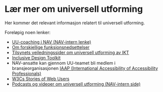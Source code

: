 # Lær mer om universell utforming

Her kommer det relevant informasjon relatert til universell utforming.

Foreløpig noen lenker:
- [UU-coaching i NAV (NAV-intern lenke)](https://navno.sharepoint.com/sites/universellutformingavikt/SitePages/Moduler.aspx)
- [Om forskjellige funksjonsnedsettelser](https://navikt.github.io/uu/l%C3%A6re-mer/funksjonsnedsettelser/)
- [Tilsynets veiledningssider om universell utforming av IKT](http://uutilsynet.no)
- [Inclusive Design Toolkit](http://www.inclusivedesigntoolkit.com/whatis/whatis.html)
- NAV-ansatte kan gjennom UU-teamet bli medlem i bransjeorganisasjonen [IAAP (International Accessibility of Accessibility Professionals)](http://www.iaapnordic.org/)
- [W3Cs Stories of Web Users](https://www.w3.org/WAI/people-use-web/user-stories/)
- [Podcasts og videoer om universell utforming (NAV-intern side)](https://navno.sharepoint.com/sites/universellutformingavikt/SitePages/Podcast%20og%20video.aspx)
